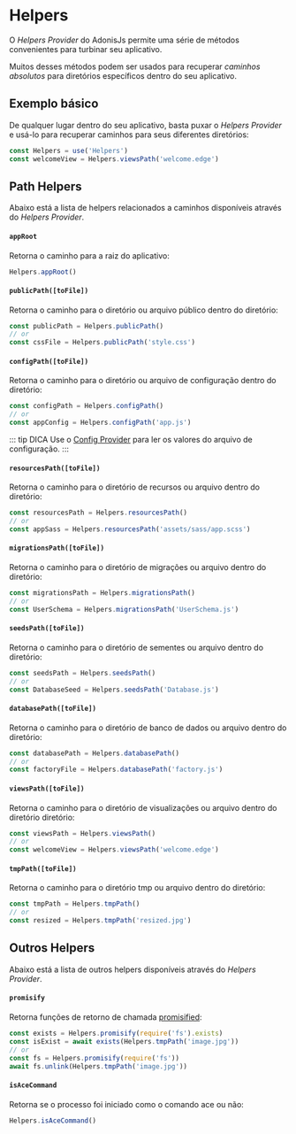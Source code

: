 # Helpers

O *Helpers Provider* do AdonisJs permite uma série de métodos convenientes para turbinar seu aplicativo.

Muitos desses métodos podem ser usados ​​para recuperar *caminhos absolutos* para diretórios específicos dentro do seu aplicativo.

## Exemplo básico
De qualquer lugar dentro do seu aplicativo, basta puxar o *Helpers Provider* e usá-lo para recuperar caminhos para seus diferentes diretórios:

```js
const Helpers = use('Helpers')
const welcomeView = Helpers.viewsPath('welcome.edge')
```

## Path Helpers
Abaixo está a lista de helpers relacionados a caminhos disponíveis através do *Helpers Provider*.

#### `appRoot`
Retorna o caminho para a raiz do aplicativo:

```js
Helpers.appRoot()
```

#### `publicPath([toFile])`
Retorna o caminho para o diretório ou arquivo público dentro do diretório:

```js
const publicPath = Helpers.publicPath()
// or
const cssFile = Helpers.publicPath('style.css')
```

#### `configPath([toFile])`
Retorna o caminho para o diretório ou arquivo de configuração dentro do diretório:

```js
const configPath = Helpers.configPath()
// or
const appConfig = Helpers.configPath('app.js')
```

::: tip DICA
Use o [Config Provider](/docs/03-getting-started/02-Configuration.md) para ler os valores do arquivo de configuração.
:::

#### `resourcesPath([toFile])`
Retorna o caminho para o diretório de recursos ou arquivo dentro do diretório:

```js
const resourcesPath = Helpers.resourcesPath()
// or
const appSass = Helpers.resourcesPath('assets/sass/app.scss')
```

#### `migrationsPath([toFile])`
Retorna o caminho para o diretório de migrações ou arquivo dentro do diretório:

```js
const migrationsPath = Helpers.migrationsPath()
// or
const UserSchema = Helpers.migrationsPath('UserSchema.js')
```

#### `seedsPath([toFile])`
Retorna o caminho para o diretório de sementes ou arquivo dentro do diretório:

```js
const seedsPath = Helpers.seedsPath()
// or
const DatabaseSeed = Helpers.seedsPath('Database.js')
```

#### `databasePath([toFile])`
Retorna o caminho para o diretório de banco de dados ou arquivo dentro do diretório:

```js
const databasePath = Helpers.databasePath()
// or
const factoryFile = Helpers.databasePath('factory.js')
```

#### `viewsPath([toFile])`
Retorna o caminho para o diretório de visualizações ou arquivo dentro do diretório diretório:

```js
const viewsPath = Helpers.viewsPath()
// or
const welcomeView = Helpers.viewsPath('welcome.edge')
```

#### `tmpPath([toFile])`
Retorna o caminho para o diretório tmp ou arquivo dentro do diretório:

```js
const tmpPath = Helpers.tmpPath()
// or
const resized = Helpers.tmpPath('resized.jpg')
```

## Outros Helpers
Abaixo está a lista de outros helpers disponíveis através do *Helpers Provider*.

#### `promisify`
Retorna funções de retorno de chamada [promisified](https://www.npmjs.com/package/pify):

```js
const exists = Helpers.promisify(require('fs').exists)
const isExist = await exists(Helpers.tmpPath('image.jpg'))
// or
const fs = Helpers.promisify(require('fs'))
await fs.unlink(Helpers.tmpPath('image.jpg'))
```

#### `isAceCommand`
Retorna se o processo foi iniciado como o comando ace ou não:

```js
Helpers.isAceCommand()
```
